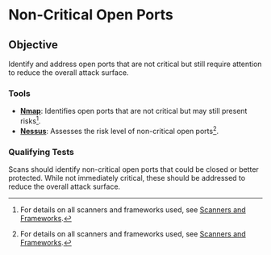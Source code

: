# Non-Critical Open Ports

## Objective
Identify and address open ports that are not critical but still require attention to reduce the overall attack surface.

### Tools
- **[Nmap](https://nmap.org/)**: Identifies open ports that are not critical but may still present risks[^1].
- **[Nessus](https://www.tenable.com/products/nessus)**: Assesses the risk level of non-critical open ports[^1].

### Qualifying Tests
Scans should identify non-critical open ports that could be closed or better protected. While not immediately critical, these should be addressed to reduce the overall attack surface.

[^1]: For details on all scanners and frameworks used, see [Scanners and Frameworks](../scanners-and-frameworks.md).
